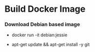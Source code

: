 Build Docker Image
==================

### Download Debian based image

* docker run -it debian:jessie

* apt-get update && apt-get install -y git

